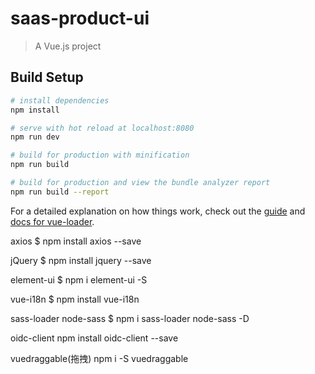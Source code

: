 # saas-product-ui

> A Vue.js project

## Build Setup

``` bash
# install dependencies
npm install

# serve with hot reload at localhost:8080
npm run dev

# build for production with minification
npm run build

# build for production and view the bundle analyzer report
npm run build --report
```

For a detailed explanation on how things work, check out the [guide](http://vuejs-templates.github.io/webpack/) and [docs for vue-loader](http://vuejs.github.io/vue-loader).





axios
$ npm install axios --save

jQuery
$ npm install jquery --save

element-ui
$ npm i element-ui -S

vue-i18n
$ npm install vue-i18n

sass-loader
node-sass
$ npm i sass-loader node-sass -D

oidc-client
npm install oidc-client --save

vuedraggable(拖拽)
npm i -S vuedraggable
